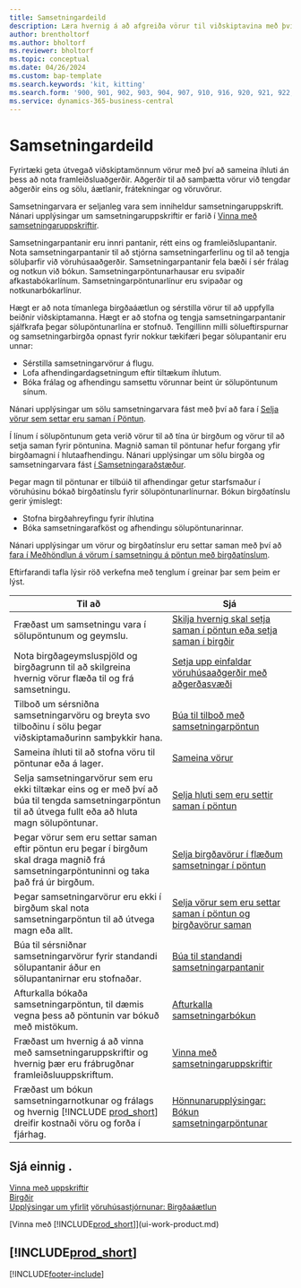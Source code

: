 ```yaml
---
title: Samsetningardeild
description: Læra hvernig á að afgreiða vörur til viðskiptavina með því að sameina íhluti í einföldum ferlum án þess að nota framleiðsluaðgerðir.
author: brentholtorf
ms.author: bholtorf
ms.reviewer: bholtorf
ms.topic: conceptual
ms.date: 04/26/2024
ms.custom: bap-template
ms.search.keywords: 'kit, kitting'
ms.search.form: '900, 901, 902, 903, 904, 907, 910, 916, 920, 921, 922, 923, 940, 941, 942, 930, 931, 932, 914, 915, 905'
ms.service: dynamics-365-business-central
---
```

# <a name="assembly-management"></a>Samsetningardeild

Fyrirtæki geta útvegað viðskiptamönnum vörur með því að sameina íhluti án þess að nota framleiðsluaðgerðir. Aðgerðir til að samþætta vörur við tengdar aðgerðir eins og sölu, áætlanir, frátekningar og vöruvörur.  

Samsetningarvara er seljanleg vara sem inniheldur samsetningaruppskrift. Nánari upplýsingar um samsetningaruppskriftir er farið í [Vinna með samsetningaruppskriftir](assembly-how-work-assembly-boms.md).

Samsetningarpantanir eru innri pantanir, rétt eins og framleiðslupantanir. Nota samsetningarpantanir til að stjórna samsetningarferlinu og til að tengja söluþarfir við vöruhúsaaðgerðir. Samsetningarpantanir fela bæði í sér frálag og notkun við bókun. Samsetningarpöntunarhausar eru svipaðir afkastabókarlínum. Samsetningarpöntunarlínur eru svipaðar og notkunarbókarlínur.  

Hægt er að nota tímanlega birgðaáætlun og sérstilla vörur til að uppfylla beiðnir viðskiptamanna. Hægt er að stofna og tengja samsetningarpantanir sjálfkrafa þegar sölupöntunarlína er stofnuð. Tengillinn milli sölueftirspurnar og samsetningarbirgða opnast fyrir nokkur tækifæri þegar sölupantanir eru unnar:

* Sérstilla samsetningarvörur á flugu.
* Lofa afhendingardagsetningum eftir tiltækum íhlutum.
* Bóka frálag og afhendingu samsettu vörunnar beint úr sölupöntunum sínum.

Nánari upplýsingar um sölu samsetningarvara fást með því að fara í [Selja vörur sem settar eru saman í Pöntun](assembly-how-to-sell-items-assembled-to-order.md).  

Í línum í sölupöntunum geta verið vörur til að tína úr birgðum og vörur til að setja saman fyrir pöntunina. Magnið saman til pöntunar hefur forgang yfir birgðamagni í hlutaafhendingu. Nánari upplýsingar um sölu birgða og samsetningarvara fást [í Samsetningaraðstæður](assembly-assemble-to-order-or-assemble-to-stock.md#combination-scenarios).  

Þegar magn til pöntunar er tilbúið til afhendingar getur starfsmaður í vöruhúsinu bókað birgðatínslu fyrir sölupöntunarlínurnar. Bókun birgðatínslu gerir ýmislegt:

* Stofna birgðahreyfingu fyrir íhlutina
* Bóka samsetningarafköst og afhendingu sölupöntunarinnar.

Nánari upplýsingar um vörur og birgðatínslur eru settar saman með því að [fara í Meðhöndlun á vörum í samsetningu á pöntun með birgðatínslum](warehouse-how-to-pick-items-with-inventory-picks.md#handling-assemble-to-order-items-with-inventory-picks).

Eftirfarandi tafla lýsir röð verkefna með tenglum í greinar þar sem þeim er lýst.

|**Til að**|**Sjá**|  
|------------|-------------|  
|Fræðast um samsetningu vara í sölupöntunum og geymslu.|[Skilja hvernig skal setja saman í pöntun eða setja saman í birgðir](assembly-assemble-to-order-or-assemble-to-stock.md)|
|Nota birgðageymsluspjöld og birgðagrunn til að skilgreina hvernig vörur flæða til og frá samsetningu.|[Setja upp einfaldar vöruhúsaaðgerðir með aðgerðasvæði](warehouse-how-to-set-up-basic-warehouses-with-operations-areas.md)|
|Tilboð um sérsniðna samsetningarvöru og breyta svo tilboðinu í sölu þegar viðskiptamaðurinn samþykkir hana.|[Búa til tilboð með samsetningarpöntun](assembly-how-to-quote-an-assemble-to-order-sale.md)|
|Sameina íhluti til að stofna vöru til pöntunar eða á lager.|[Sameina vörur](assembly-how-to-assemble-items.md)|  
|Selja samsetningarvörur sem eru ekki tiltækar eins og er með því að búa til tengda samsetningarpöntun til að útvega fullt eða að hluta magn sölupöntunar.|[Selja hluti sem eru settir saman í pöntun](assembly-how-to-sell-items-assembled-to-order.md)|
|Þegar vörur sem eru settar saman eftir pöntun eru þegar í birgðum skal draga magnið frá samsetningarpöntuninni og taka það frá úr birgðum.|[Selja birgðavörur í flæðum samsetningar í pöntun](assembly-how-to-sell-inventory-items-in-assemble-to-order-flows.md)|  
|Þegar samsetningarvörur eru ekki í birgðum skal nota samsetningarpöntun til að útvega magn eða allt.|[Selja vörur sem eru settar saman í pöntun og birgðavörur saman](assembly-how-to-sell-assemble-to-order-items-and-inventory-items-together.md)|
|Búa til sérsniðnar samsetningarvörur fyrir standandi sölupantanir áður en sölupantanirnar eru stofnaðar.|[Búa til standandi samsetningarpantanir](assembly-how-to-create-blanket-assembly-orders.md)|
|Afturkalla bókaða samsetningarpöntun, til dæmis vegna þess að pöntunin var bókuð með mistökum.|[Afturkalla samsetningarbókun](assembly-how-to-undo-assembly-posting.md)|
|Fræðast um hvernig á að vinna með samsetningaruppskriftir og hvernig þær eru frábrugðnar framleiðsluuppskriftum.|[Vinna með samsetningaruppskriftir](assembly-how-work-assembly-boms.md)|
|Fræðast um bókun samsetningarnotkunar og frálags og hvernig [!INCLUDE [prod_short](includes/prod_short.md)] dreifir kostnaði vöru og forða í fjárhag.|[Hönnunarupplýsingar: Bókun samsetningarpöntunar](design-details-assembly-order-posting.md)|  

## <a name="see-also"></a>Sjá einnig .

[Vinna með uppskriftir](inventory-how-work-BOMs.md)  
[Birgðir](inventory-manage-inventory.md)  
[Upplýsingar um yfirlit](design-details-warehouse-management.md)
[vöruhúsastjórnunar: Birgðaáætlun](design-details-supply-planning.md)  
<!-- [Walkthrough: Planning Supplies Manually](walkthrough-planning-supplies-manually.md)   -->
<!-- [Walkthrough: Selling, Assembling, and Shipping Kits](walkthrough-selling-assembling-and-shipping-kits.md)   -->
[Vinna með [!INCLUDE[prod_short](includes/prod_short.md)]](ui-work-product.md)  

## [!INCLUDE[prod_short](includes/free_trial_md.md)]  

[!INCLUDE[footer-include](includes/footer-banner.md)]
